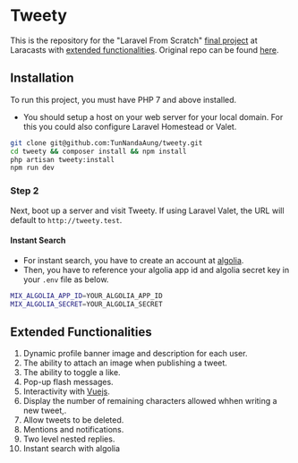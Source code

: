 # Tweety

This is the repository for the "Laravel From
Scratch" [final project](https://laracasts.com/series/laravel-6-from-scratch#chapter-14) at Laracasts
with [extended functionalities](#extended-functionalities). Original repo can be
found [here](https://github.com/laracasts/Tweety).

## Installation

To run this project, you must have PHP 7 and above installed.

- You should setup a host on your web server for your local domain. For this you could also configure Laravel Homestead
  or Valet.

```bash
git clone git@github.com:TunNandaAung/tweety.git
cd tweety && composer install && npm install
php artisan tweety:install
npm run dev
```

### Step 2

Next, boot up a server and visit Tweety. If using Laravel Valet, the URL will default to `http://tweety.test`.

#### Instant Search

- For instant search, you have to create an account at [algolia](https://www.algolia.com/users/sign_up).
- Then, you have to reference your algolia app id and algolia secret key in your `.env` file as below.

```bash
MIX_ALGOLIA_APP_ID=YOUR_ALGOLIA_APP_ID
MIX_ALGOLIA_SECRET=YOUR_ALGOLIA_SECRET
```

## Extended Functionalities

1. Dynamic profile banner image and description for each user.
2. The ability to attach an image when publishing a tweet.
3. The ability to toggle a like.
4. Pop-up flash messages.
5. Interactivity with [Vuejs](https://vuejs.org/).
6. Display the number of remaining characters allowed whhen writing a new tweet,.
7. Allow tweets to be deleted.
8. Mentions and notifications.
9. Two level nested replies.
10. Instant search with algolia
